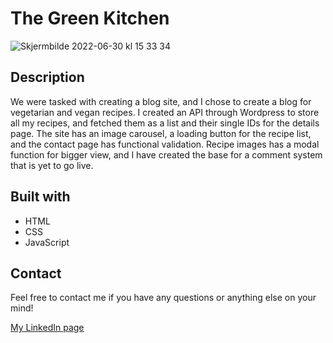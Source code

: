 # The Green Kitchen

![Skjermbilde 2022-06-30 kl  15 33 34](https://user-images.githubusercontent.com/71260714/176691365-ef32696d-c13f-4fd3-8c98-49d0f36f5693.png)

## Description
We were tasked with creating a blog site, and I chose to create a blog for vegetarian and vegan recipes. I created an API through Wordpress to store all my recipes, and fetched them as a list and their single IDs for the details page. The site has an image carousel, a loading button for the recipe list, and the contact page has functional validation. Recipe images has a modal function for bigger view, and I have created the base for a comment system that is yet to go live.

## Built with
- HTML  
- CSS  
- JavaScript  

## Contact
Feel free to contact me if you have any questions or anything else on your mind!

[My LinkedIn page](https://www.linkedin.com/in/cecilie-hovde-olsen/)
